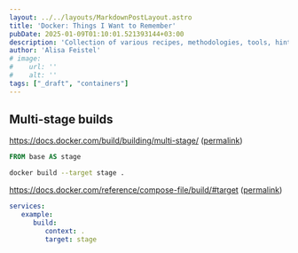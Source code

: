```yaml
---
layout: ../../layouts/MarkdownPostLayout.astro
title: 'Docker: Things I Want to Remember'
pubDate: 2025-01-09T01:10:01.521393144+03:00
description: 'Collection of various recipes, methodologies, tools, hints, talks, etc.'
author: 'Alisa Feistel'
# image:
#    url: ''
#    alt: ''
tags: ["_draft", "containers"]
---
```


## Multi-stage builds

<https://docs.docker.com/build/building/multi-stage/> ([permalink](https://github.com/docker/docs/blob/2aecb5f9d9ad9d4d8b7dd215ef1896f2f587c42a/content/manuals/build/building/multi-stage.md))

```dockerfile
FROM base AS stage
```

```sh
docker build --target stage .
```

<https://docs.docker.com/reference/compose-file/build/#target> ([permalink](https://github.com/docker/docs/blob/4baa3c605c61d20bb3172eb3199a20e7c36503aa/content/reference/compose-file/build.md#target))

```yaml
services:
   example:
      build:
         context: .
         target: stage
```
